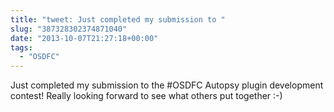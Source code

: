 ```yaml
---
title: "tweet: Just completed my submission to "
slug: "387328302374871040"
date: "2013-10-07T21:27:18+00:00"
tags:
  - "OSDFC"
---
```

Just completed my submission to the #OSDFC Autopsy plugin development contest! Really looking forward to see what others put together :-)